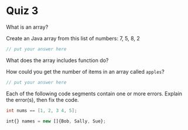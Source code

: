 # Quiz 3

What is an array?

Create an Java array from this list of numbers: 7, 5, 8, 2

```java
// put your answer here
```

What does the array includes function do?

How could you get the number of items in an array called `apples`?

```java
// put your answer here
```

Each of the following code segments contain one or more errors. Explain the error(s), then fix the code.

```java
int nums == [1, 2, 3 4, 5];
```

```js
int{} names = new []{Bob, Sally, Sue};
```
